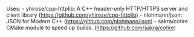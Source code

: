 Uses:
	- yhirose/cpp-httplib: A C++ header-only HTTP/HTTPS server and client library (https://github.com/yhirose/cpp-httplib)
	- nlohmann/json: JSON for Modern C++ (https://github.com/nlohmann/json)
	- sakra/cotire CMake module to speed up builds. (https://github.com/sakra/cotire)
